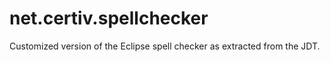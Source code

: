 net.certiv.spellchecker
====================

Customized version of the Eclipse spell checker as extracted from the JDT.
